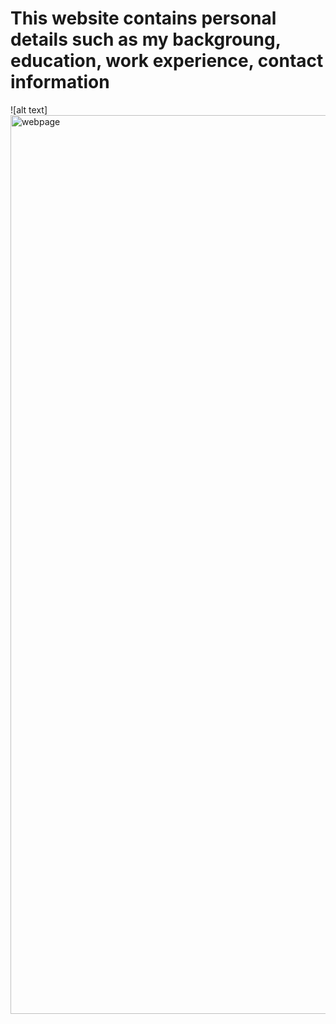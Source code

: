 # This website contains personal details such as my backgroung, education, work experience, contact information 

![alt text]<img width="1438" alt="webpage" src="https://github.com/Adishtimalsina/details/assets/97929111/29b1fd7a-91b8-489b-a1d3-ca007420438f">
